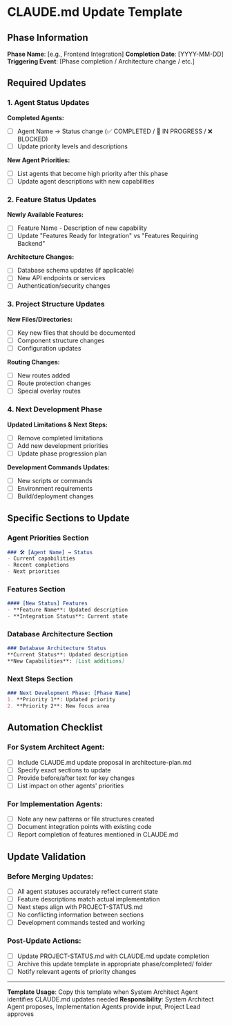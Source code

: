 # CLAUDE.md Update Template

## Phase Information
**Phase Name**: [e.g., Frontend Integration]
**Completion Date**: [YYYY-MM-DD]
**Triggering Event**: [Phase completion / Architecture change / etc.]

## Required Updates

### 1. Agent Status Updates
**Completed Agents:**
- [ ] Agent Name → Status change (✅ COMPLETED / 🔄 IN PROGRESS / ❌ BLOCKED)
- [ ] Update priority levels and descriptions

**New Agent Priorities:**
- [ ] List agents that become high priority after this phase
- [ ] Update agent descriptions with new capabilities

### 2. Feature Status Updates
**Newly Available Features:**
- [ ] Feature Name - Description of new capability
- [ ] Update "Features Ready for Integration" vs "Features Requiring Backend"

**Architecture Changes:**
- [ ] Database schema updates (if applicable)
- [ ] New API endpoints or services
- [ ] Authentication/security changes

### 3. Project Structure Updates
**New Files/Directories:**
- [ ] Key new files that should be documented
- [ ] Component structure changes
- [ ] Configuration updates

**Routing Changes:**
- [ ] New routes added
- [ ] Route protection changes
- [ ] Special overlay routes

### 4. Next Development Phase
**Updated Limitations & Next Steps:**
- [ ] Remove completed limitations
- [ ] Add new development priorities
- [ ] Update phase progression plan

**Development Commands Updates:**
- [ ] New scripts or commands
- [ ] Environment requirements
- [ ] Build/deployment changes

## Specific Sections to Update

### Agent Priorities Section
```markdown
### 🛠️ [Agent Name] → Status
- Current capabilities
- Recent completions
- Next priorities
```

### Features Section
```markdown
#### [New Status] Features
- **Feature Name**: Updated description
- **Integration Status**: Current state
```

### Database Architecture Section
```markdown
### Database Architecture Status
**Current Status**: Updated description
**New Capabilities**: [List additions]
```

### Next Steps Section
```markdown
### Next Development Phase: [Phase Name]
1. **Priority 1**: Updated priority
2. **Priority 2**: New focus area
```

## Automation Checklist

### For System Architect Agent:
- [ ] Include CLAUDE.md update proposal in architecture-plan.md
- [ ] Specify exact sections to update
- [ ] Provide before/after text for key changes
- [ ] List impact on other agents' priorities

### For Implementation Agents:
- [ ] Note any new patterns or file structures created
- [ ] Document integration points with existing code
- [ ] Report completion of features mentioned in CLAUDE.md

## Update Validation

### Before Merging Updates:
- [ ] All agent statuses accurately reflect current state
- [ ] Feature descriptions match actual implementation
- [ ] Next steps align with PROJECT-STATUS.md
- [ ] No conflicting information between sections
- [ ] Development commands tested and working

### Post-Update Actions:
- [ ] Update PROJECT-STATUS.md with CLAUDE.md update completion
- [ ] Archive this update template in appropriate phase/completed/ folder
- [ ] Notify relevant agents of priority changes

---

**Template Usage**: Copy this template when System Architect Agent identifies CLAUDE.md updates needed
**Responsibility**: System Architect Agent proposes, Implementation Agents provide input, Project Lead approves
